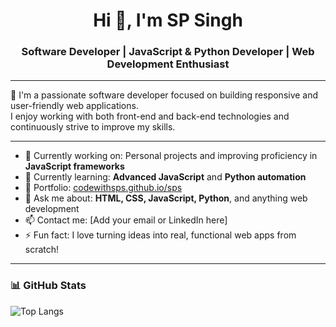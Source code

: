 <h1 align="center">Hi 👋, I'm SP Singh</h1>
<h3 align="center">Software Developer | JavaScript & Python Developer | Web Development Enthusiast</h3>

---

🚀 I'm a passionate software developer focused on building responsive and user-friendly web applications.  
I enjoy working with both front-end and back-end technologies and continuously strive to improve my skills.

---

- 🔭 Currently working on: Personal projects and improving proficiency in **JavaScript frameworks**
- 🌱 Currently learning: **Advanced JavaScript** and **Python automation**
- 💼 Portfolio: [codewithsps.github.io/sps](https://codewithsps.github.io/sps)
- 💬 Ask me about: **HTML, CSS, JavaScript, Python**, and anything web development
- 📫 Contact me: [Add your email or LinkedIn here]
- ⚡ Fun fact: I love turning ideas into real, functional web apps from scratch!

---

### 📊 GitHub Stats

![Top Langs](https://github-readme-stats.vercel.app/api/top-langs/?username=codewithsps&layout=compact&theme=github_dark)
